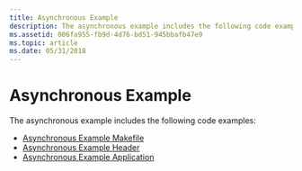 ```yaml
---
title: Asynchronous Example
description: The asynchronous example includes the following code examples.
ms.assetid: 006fa955-fb9d-4d76-bd51-945bbafb47e9
ms.topic: article
ms.date: 05/31/2018
---
```


# Asynchronous Example

The asynchronous example includes the following code examples:

-   [Asynchronous Example Makefile](asynchronous-example-makefile.md)
-   [Asynchronous Example Header](asynchronous-example-header.md)
-   [Asynchronous Example Application](asynchronous-example-application.md)

 

 




